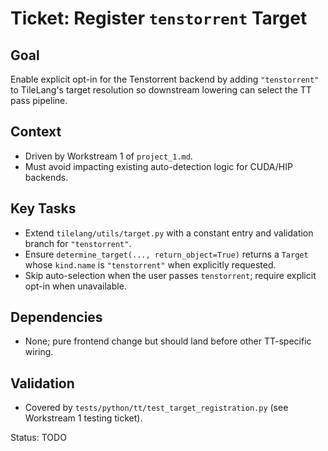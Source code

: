 # Ticket: Register `tenstorrent` Target

## Goal
Enable explicit opt-in for the Tenstorrent backend by adding `"tenstorrent"` to TileLang's target resolution so downstream lowering can select the TT pass pipeline.

## Context
- Driven by Workstream 1 of `project_1.md`.
- Must avoid impacting existing auto-detection logic for CUDA/HIP backends.

## Key Tasks
- Extend `tilelang/utils/target.py` with a constant entry and validation branch for `"tenstorrent"`.
- Ensure `determine_target(..., return_object=True)` returns a `Target` whose `kind.name` is `"tenstorrent"` when explicitly requested.
- Skip auto-selection when the user passes `tenstorrent`; require explicit opt-in when unavailable.

## Dependencies
- None; pure frontend change but should land before other TT-specific wiring.

## Validation
- Covered by `tests/python/tt/test_target_registration.py` (see Workstream 1 testing ticket).

Status: TODO
